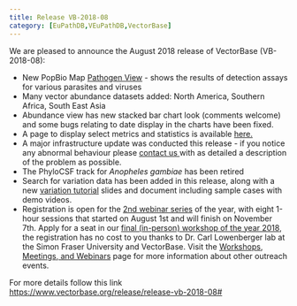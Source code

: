 ```yaml
---
title: Release VB-2018-08
category: [EuPathDB,VEuPathDB,VectorBase]
---
```

We are pleased to announce the August 2018 release of VectorBase (VB-2018-08):
<ul>
<li>New PopBio Map <a href="/popbio/map/?view=path">Pathogen View</a> - shows the results of detection assays for various parasites and viruses</li>
<li>Many vector abundance datasets added: North America, Southern Africa, South East Asia</li>
<li>Abundance view has new stacked bar chart look (comments welcome) and some bugs relating to date display in the charts have been fixed.</li>
<li>A page to display select metrics and statistics is available <a href="/public-statistics">here.</a></li>
<li>A major infrastructure update was conducted this release - if you notice any abnormal behaviour please <a href=/contact> contact us </a> with as detailed a description of the problem as possible.</li>
<li>The PhyloCSF track for <i>Anopheles gambiae</i> has been retired</li>
<li>Search for variation data has been added in this release, along with a new <a href="/tutorials/tools-and-resources-tutorials/variation">variation tutorial</a> slides and document including sample cases with demo videos.</li>
<li>Registration is open for the <a href="https://www.vectorbase.org/workshops/vectorbase-2018-webinar-series-speciesgroup-specific">2nd webinar series</a> of the year, with eight 1-hour sessions that started on August 1st and will finish on November 7th. Apply for a seat in our <a href="https://www.vectorbase.org/workshops/2018-esa-esc-and-esbc-joint-annual-meeting-entomology-2018">final (in-person) workshop of the year 2018</a>, the registration has no cost to you thanks to  Dr. Carl Lowenberger lab at the Simon Fraser University and VectorBase. Visit the <a href="https://www.vectorbase.org/workshops">Workshops, Meetings, and Webinars</a> page for more information about other outreach events.</li>
</ul>

For more details follow this link <a href="https://www.vectorbase.org/release/release-vb-2018-08#">https://www.vectorbase.org/release/release-vb-2018-08#</a>
